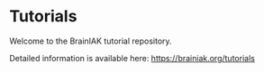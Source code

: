 # Tutorials

Welcome to the BrainIAK tutorial repository. 

Detailed information is available here: https://brainiak.org/tutorials
